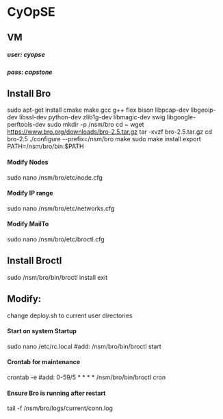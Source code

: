 # CyOpSE 

## VM
##### user: cyopse
##### pass: capstone

## Install Bro
sudo apt-get install cmake make gcc g++ flex bison libpcap-dev libgeoip-dev libssl-dev python-dev zlib1g-dev libmagic-dev swig libgoogle-perftools-dev
sudo mkdir -p /nsm/bro
cd ~
wget https://www.bro.org/downloads/bro-2.5.tar.gz
tar -xvzf bro-2.5.tar.gz
cd bro-2.5
./configure --prefix=/nsm/bro
make
sudo make install
export PATH=/nsm/bro/bin:$PATH

#### Modify Nodes
sudo nano /nsm/bro/etc/node.cfg

#### Modify IP range
sudo nano /nsm/bro/etc/networks.cfg

#### Modify MailTo
sudo nano /nsm/bro/etc/broctl.cfg

## Install Broctl
sudo /nsm/bro/bin/broctl
install
exit

## Modify:
change deploy.sh to current user directories

#### Start on system Startup
sudo nano /etc/rc.local
#add: /nsm/bro/bin/broctl start

#### Crontab for maintenance
crontab -e
#add: 0-59/5 * * * * /nsm/bro/bin/broctl cron

#### Ensure Bro is running after restart
tail -f /nsm/bro/logs/current/conn.log
